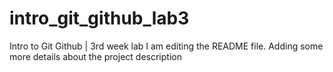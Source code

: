 # intro_git_github_lab3
Intro to Git Github | 3rd week lab
I am editing the README file. Adding some more details about the project description
